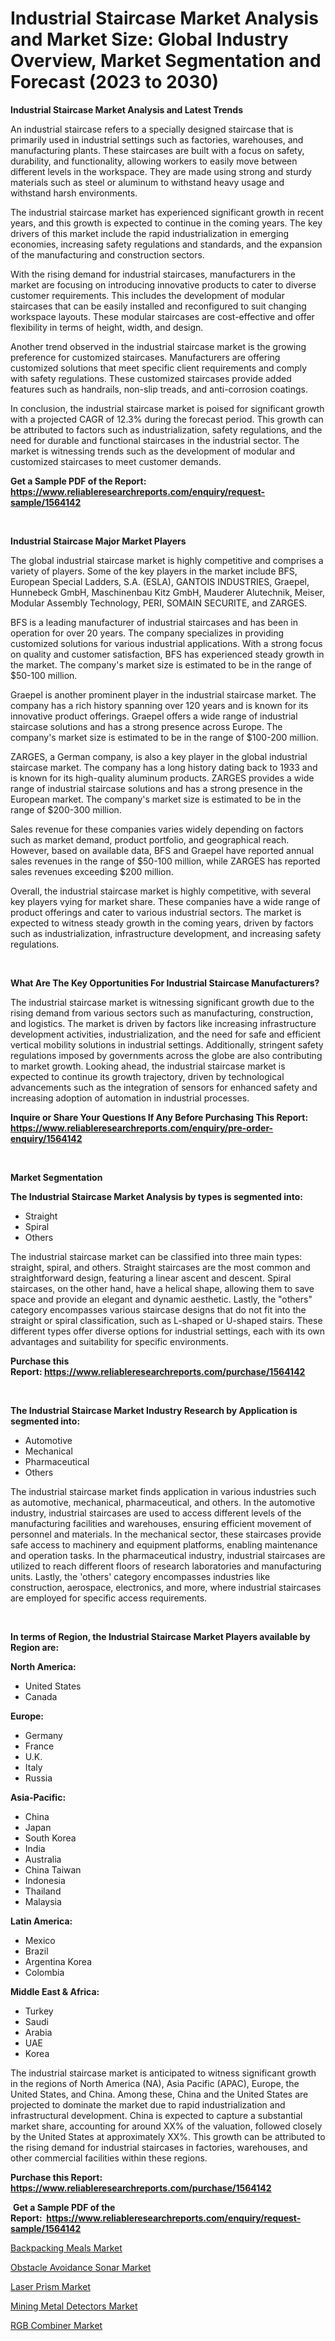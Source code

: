 <p><h1>Industrial Staircase Market Analysis and Market Size: Global Industry Overview, Market Segmentation and Forecast (2023 to 2030)</h1></p><p><strong>Industrial Staircase Market Analysis and Latest Trends</strong></p>
<p><p>An industrial staircase refers to a specially designed staircase that is primarily used in industrial settings such as factories, warehouses, and manufacturing plants. These staircases are built with a focus on safety, durability, and functionality, allowing workers to easily move between different levels in the workspace. They are made using strong and sturdy materials such as steel or aluminum to withstand heavy usage and withstand harsh environments.</p><p>The industrial staircase market has experienced significant growth in recent years, and this growth is expected to continue in the coming years. The key drivers of this market include the rapid industrialization in emerging economies, increasing safety regulations and standards, and the expansion of the manufacturing and construction sectors.</p><p>With the rising demand for industrial staircases, manufacturers in the market are focusing on introducing innovative products to cater to diverse customer requirements. This includes the development of modular staircases that can be easily installed and reconfigured to suit changing workspace layouts. These modular staircases are cost-effective and offer flexibility in terms of height, width, and design.</p><p>Another trend observed in the industrial staircase market is the growing preference for customized staircases. Manufacturers are offering customized solutions that meet specific client requirements and comply with safety regulations. These customized staircases provide added features such as handrails, non-slip treads, and anti-corrosion coatings.</p><p>In conclusion, the industrial staircase market is poised for significant growth with a projected CAGR of 12.3% during the forecast period. This growth can be attributed to factors such as industrialization, safety regulations, and the need for durable and functional staircases in the industrial sector. The market is witnessing trends such as the development of modular and customized staircases to meet customer demands.</p></p>
<p><strong>Get a Sample PDF of the Report:&nbsp; <a href="https://www.reliableresearchreports.com/enquiry/request-sample/1564142">https://www.reliableresearchreports.com/enquiry/request-sample/1564142</a></strong></p>
<p>&nbsp;</p>
<p><strong>Industrial Staircase Major Market Players</strong></p>
<p><p>The global industrial staircase market is highly competitive and comprises a variety of players. Some of the key players in the market include BFS, European Special Ladders, S.A. (ESLA), GANTOIS INDUSTRIES, Graepel, Hunnebeck GmbH, Maschinenbau Kitz GmbH, Mauderer Alutechnik, Meiser, Modular Assembly Technology, PERI, SOMAIN SECURITE, and ZARGES.</p><p>BFS is a leading manufacturer of industrial staircases and has been in operation for over 20 years. The company specializes in providing customized solutions for various industrial applications. With a strong focus on quality and customer satisfaction, BFS has experienced steady growth in the market. The company's market size is estimated to be in the range of $50-100 million.</p><p>Graepel is another prominent player in the industrial staircase market. The company has a rich history spanning over 120 years and is known for its innovative product offerings. Graepel offers a wide range of industrial staircase solutions and has a strong presence across Europe. The company's market size is estimated to be in the range of $100-200 million.</p><p>ZARGES, a German company, is also a key player in the global industrial staircase market. The company has a long history dating back to 1933 and is known for its high-quality aluminum products. ZARGES provides a wide range of industrial staircase solutions and has a strong presence in the European market. The company's market size is estimated to be in the range of $200-300 million.</p><p>Sales revenue for these companies varies widely depending on factors such as market demand, product portfolio, and geographical reach. However, based on available data, BFS and Graepel have reported annual sales revenues in the range of $50-100 million, while ZARGES has reported sales revenues exceeding $200 million.</p><p>Overall, the industrial staircase market is highly competitive, with several key players vying for market share. These companies have a wide range of product offerings and cater to various industrial sectors. The market is expected to witness steady growth in the coming years, driven by factors such as industrialization, infrastructure development, and increasing safety regulations.</p></p>
<p>&nbsp;</p>
<p><strong>What Are The Key Opportunities For Industrial Staircase Manufacturers?</strong></p>
<p><p>The industrial staircase market is witnessing significant growth due to the rising demand from various sectors such as manufacturing, construction, and logistics. The market is driven by factors like increasing infrastructure development activities, industrialization, and the need for safe and efficient vertical mobility solutions in industrial settings. Additionally, stringent safety regulations imposed by governments across the globe are also contributing to market growth. Looking ahead, the industrial staircase market is expected to continue its growth trajectory, driven by technological advancements such as the integration of sensors for enhanced safety and increasing adoption of automation in industrial processes.</p></p>
<p><strong>Inquire or Share Your Questions If Any Before Purchasing This Report: <a href="https://www.reliableresearchreports.com/enquiry/pre-order-enquiry/1564142">https://www.reliableresearchreports.com/enquiry/pre-order-enquiry/1564142</a></strong></p>
<p>&nbsp;</p>
<p><strong>Market Segmentation</strong></p>
<p><strong>The Industrial Staircase Market Analysis by types is segmented into:</strong></p>
<p><ul><li>Straight</li><li>Spiral</li><li>Others</li></ul></p>
<p><p>The industrial staircase market can be classified into three main types: straight, spiral, and others. Straight staircases are the most common and straightforward design, featuring a linear ascent and descent. Spiral staircases, on the other hand, have a helical shape, allowing them to save space and provide an elegant and dynamic aesthetic. Lastly, the "others" category encompasses various staircase designs that do not fit into the straight or spiral classification, such as L-shaped or U-shaped stairs. These different types offer diverse options for industrial settings, each with its own advantages and suitability for specific environments.</p></p>
<p><strong>Purchase this Report:&nbsp;<a href="https://www.reliableresearchreports.com/purchase/1564142">https://www.reliableresearchreports.com/purchase/1564142</a></strong></p>
<p>&nbsp;</p>
<p><strong>The Industrial Staircase Market Industry Research by Application is segmented into:</strong></p>
<p><ul><li>Automotive</li><li>Mechanical</li><li>Pharmaceutical</li><li>Others</li></ul></p>
<p><p>The industrial staircase market finds application in various industries such as automotive, mechanical, pharmaceutical, and others. In the automotive industry, industrial staircases are used to access different levels of the manufacturing facilities and warehouses, ensuring efficient movement of personnel and materials. In the mechanical sector, these staircases provide safe access to machinery and equipment platforms, enabling maintenance and operation tasks. In the pharmaceutical industry, industrial staircases are utilized to reach different floors of research laboratories and manufacturing units. Lastly, the 'others' category encompasses industries like construction, aerospace, electronics, and more, where industrial staircases are employed for specific access requirements.</p></p>
<p>&nbsp;</p>
<p><strong>In terms of Region, the Industrial Staircase Market Players available by Region are:</strong></p>
<p>
    <p> <strong> North America: </strong>
        <ul>
            <li>United States</li>
            <li>Canada</li>
        </ul>
        </p> 
    <p> <strong> Europe: </strong>
        <ul>
            <li>Germany</li>
            <li>France</li>
            <li>U.K.</li>
            <li>Italy</li>
            <li>Russia</li>
        </ul>
        </p> 
    <p> <strong> Asia-Pacific: </strong>
        <ul>
            <li>China</li>
            <li>Japan</li>
            <li>South Korea</li>
            <li>India</li>
            <li>Australia</li>
            <li>China Taiwan</li>
            <li>Indonesia</li>
            <li>Thailand</li>
            <li>Malaysia</li>
        </ul>
        </p> 
    <p> <strong> Latin America: </strong>
        <ul>
            <li>Mexico</li>
            <li>Brazil</li>
            <li>Argentina Korea</li>
            <li>Colombia</li>
        </ul>
        </p> 
    <p> <strong> Middle East & Africa: </strong>
        <ul>
            <li>Turkey</li>
            <li>Saudi</li>
            <li>Arabia</li>
            <li>UAE</li>
            <li>Korea</li>
        </ul>
    </p>
    </p>
<p><p>The industrial staircase market is anticipated to witness significant growth in the regions of North America (NA), Asia Pacific (APAC), Europe, the United States, and China. Among these, China and the United States are projected to dominate the market due to rapid industrialization and infrastructural development. China is expected to capture a substantial market share, accounting for around XX% of the valuation, followed closely by the United States at approximately XX%. This growth can be attributed to the rising demand for industrial staircases in factories, warehouses, and other commercial facilities within these regions.</p></p>
<p><strong>Purchase this Report: <a href="https://www.reliableresearchreports.com/purchase/1564142">https://www.reliableresearchreports.com/purchase/1564142</a></strong></p>
<p>&nbsp;<strong>Get a Sample PDF of the Report:&nbsp;&nbsp;<a href="https://www.reliableresearchreports.com/enquiry/request-sample/1564142">https://www.reliableresearchreports.com/enquiry/request-sample/1564142</a></strong></p>
<p><strong></strong></p>
<p><p><a href="https://medium.com/@josephweaver29/backpacking-meals-market-insight-market-trends-growth-forecasted-from-2023-to-2030-5d395103d4ed">Backpacking Meals Market</a></p><p><a href="https://medium.com/@raymondgray765/obstacle-avoidance-sonar-market-size-reveals-the-best-marketing-channels-in-global-industry-a2cc3be89128">Obstacle Avoidance Sonar Market</a></p><p><a href="https://medium.com/@fosterfahey1016/laser-prism-market-trends-forecast-and-competitive-analysis-to-2030-685a3cd0e829">Laser Prism Market</a></p><p><a href="https://medium.com/@marcellakin2023/mining-metal-detectors-market-size-reveals-the-best-marketing-channels-in-global-industry-9a6592931c2d">Mining Metal Detectors Market</a></p><p><a href="https://medium.com/@jamesday5g/rgb-combiner-market-share-evolution-and-market-growth-trends-2023-2030-56932a4b111a">RGB Combiner Market</a></p></p>